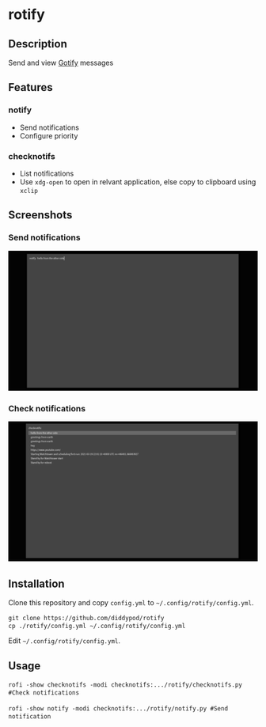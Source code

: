 # rotify

## Description
Send and view [Gotify](https://gotify.net) messages

## Features
### notify
- Send notifications
- Configure priority

### checknotifs
- List notifications
- Use `xdg-open` to open in relvant application, else copy to clipboard using `xclip`

## Screenshots
### Send notifications
<img src=./screenshots/notify.png width=800px>

### Check notifications
<img src=./screenshots/checknotifs.png width=800px>

## Installation
Clone this repository and copy `config.yml` to `~/.config/rotify/config.yml`.
```
git clone https://github.com/diddypod/rotify
cp ./rotify/config.yml ~/.config/rotify/config.yml
```
Edit `~/.config/rotify/config.yml`.

## Usage 
```
rofi -show checknotifs -modi checknotifs:.../rotify/checknotifs.py #Check notifications

rofi -show notify -modi checknotifs:.../rotify/notify.py #Send notification
```